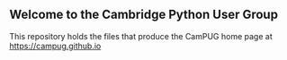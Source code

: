 ## Welcome to the Cambridge Python User Group

This repository holds the files that produce the CamPUG home page at https://campug.github.io

